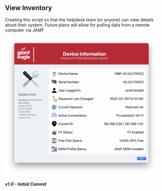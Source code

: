 ## View Inventory

Creating this script so that the helpdesk team (or anyone) can view details about their system.  Future plans will allow for pulling data from a remote computer via JAMF


![View Inventory](/ViewInventory/ViewInventory.png)


##### _v1.0 - Initial Commit_
